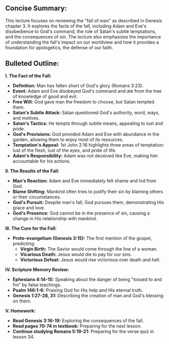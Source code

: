 ## Concise Summary:

This lecture focuses on reviewing the "fall of man" as described in Genesis chapter 3. It explores the facts of the fall, including Adam and Eve's disobedience to God's command, the role of Satan's subtle temptations, and the consequences of sin. The lecture also emphasizes the importance of understanding the fall's impact on our worldview and how it provides a foundation for apologetics, the defense of our faith.

## Bulleted Outline:

**I. The Fact of the Fall:**

* **Definition:** Man has fallen short of God's glory (Romans 3:23).
* **Event:** Adam and Eve disobeyed God's command and ate from the tree of knowledge of good and evil.
* **Free Will:** God gave man the freedom to choose, but Satan tempted them.
* **Satan's Subtle Attack:** Satan questioned God's authority, word, ways, and motives.
* **Satan's Tactics:** He tempts through subtle means, appealing to lust and pride.
* **God's Provisions:** God provided Adam and Eve with abundance in the garden, allowing them to enjoy most of its resources.
* **Temptation's Appeal:** 1st John 2:16 highlights three areas of temptation: lust of the flesh, lust of the eyes, and pride of life.
* **Adam's Responsibility:** Adam was not deceived like Eve, making him accountable for his actions.

**II. The Results of the Fall:**

* **Man's Reaction:** Adam and Eve immediately felt shame and hid from God.
* **Blame Shifting:** Mankind often tries to justify their sin by blaming others or their circumstances.
* **God's Pursuit:** Despite man's fall, God pursues them, demonstrating His grace and love.
* **God's Presence:** God cannot be in the presence of sin, causing a change in His relationship with mankind.

**III. The Cure for the Fall:**

* **Proto-evangelium (Genesis 3:15):** The first mention of the gospel, predicting:
    * **Virgin Birth:** The Savior would come through the line of a woman.
    * **Vicarious Death:** Jesus would die to pay for our sins.
    * **Victorious Defeat:** Jesus would rise victorious over death and hell.

**IV. Scripture Memory Review:**

* **Ephesians 4:14-15:**  Speaking about the danger of being "tossed to and fro" by false teachings.
* **Psalm 146:1-6:**  Praising God for His help and His eternal truth.
* **Genesis 1:27-28, 31:**  Describing the creation of man and God's blessing on them.

**V. Homework:**

* **Read Genesis 3:16-19:**  Exploring the consequences of the fall.
* **Read pages 70-74 in textbook:**  Preparing for the next lesson.
* **Continue studying Romans 5:19-21:**  Preparing for the verse quiz in lesson 34. 
